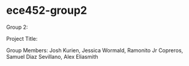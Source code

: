 # ece452-group2

Group 2:

Project Title:

Group Members: Josh Kurien, Jessica Wormald, Ramonito Jr Copreros, Samuel Diaz Sevillano, Alex Eliasmith
